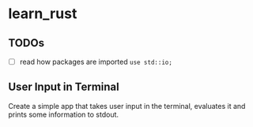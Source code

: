 # learn_rust

## TODOs

- [ ] read how packages are imported `use std::io;`

## User Input in Terminal

Create a simple app that takes user input in the terminal, evaluates it and prints some information to stdout.


